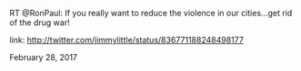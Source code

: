 RT @RonPaul: If you really want to reduce the violence in our cities...get rid of the drug war! 

link: http://twitter.com/jimmylittle/status/836771188248498177 

February 28, 2017